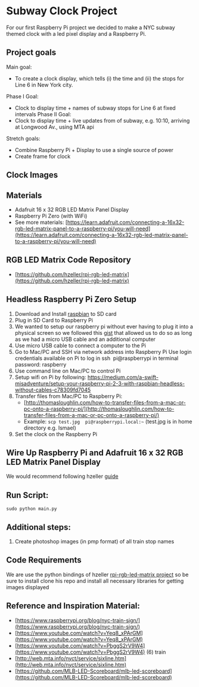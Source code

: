 # Subway Clock Project
For our first Raspberry Pi project we decided to make a NYC subway themed clock with a led pixel display and a Raspberry Pi.

## Project goals
Main goal:
- To create a clock display, which tells (i) the time and (ii) the stops for Line 6 in New York city.

Phase I Goal:
- Clock to display time + names of subway stops for Line 6 at fixed intervals
Phase II Goal:
- Clock to display time + live updates from of subway, e.g. 10:10, arriving at Longwood Av., using MTA api

Stretch goals:
- Combine Raspberry Pi + Display to use a single source of power
- Create frame for clock

## Clock Images

## Materials
- Adafruit 16 x 32 RGB LED Matrix Panel Display
- Raspberry Pi Zero (with WiFi)
- See more materials: [https://learn.adafruit.com/connecting-a-16x32-rgb-led-matrix-panel-to-a-raspberry-pi/you-will-need](https://learn.adafruit.com/connecting-a-16x32-rgb-led-matrix-panel-to-a-raspberry-pi/you-will-need)

## RGB LED Matrix Code Repository
- [https://github.com/hzeller/rpi-rgb-led-matrix](https://github.com/hzeller/rpi-rgb-led-matrix)

## Headless Raspberry Pi Zero Setup
1. Download and Install [raspbian](https://www.raspberrypi.org/downloads/raspbian/) to SD card
2. Plug in SD Card to Raspberry Pi
3. We wanted to setup our raspberry pi without ever having to plug it into a physical screen
so we followed this [gist](https://gist.github.com/gbaman/975e2db164b3ca2b51ae11e45e8fd40a) that allowed us to do so as long as we had a micro USB cable and an additional computer
4. Use micro USB cable to connect a computer to the Pi
5. Go to Mac/PC and SSH via network address into Raspberry Pi
    Use login credentials available on Pi to log in
    ssh  pi@raspberrypi in terminal password: raspberry
6. Use command line on Mac/PC to control Pi
7. Setup wifi on Pi by following: https://medium.com/a-swift-misadventure/setup-your-raspberry-pi-2-3-with-raspbian-headless-without-cables-c78309fd7045
8. Transfer files from Mac/PC to Raspberry Pi:
    - [http://thomasloughlin.com/how-to-transfer-files-from-a-mac-or-pc-onto-a-raspberry-pi/](http://thomasloughlin.com/how-to-transfer-files-from-a-mac-or-pc-onto-a-raspberry-pi/)
    - Example: `scp test.jpg  pi@raspberrypi.local:~` (test.jpg is in home directory e.g. Ismael)
9. Set the clock on the Raspberry Pi

## Wire Up Raspberry Pi and Adafruit 16 x 32 RGB LED Matrix Panel Display
We would recommend following hzeller [guide](https://github.com/hzeller/rpi-rgb-led-matrix/)

##  Run Script:
`sudo python main.py`

##  Additional steps:
1. Create photoshop images (in pmp format) of all train stop names

## Code Requirements
We are use the python bindings of hzeller [rpi-rgb-led-matrix project](https://github.com/hzeller/rpi-rgb-led-matrix/tree/master/bindings/python) so be sure to install clone his repo and install all necessary libraries for getting images displayed

## Reference and Inspiration Material:
- [https://www.raspberrypi.org/blog/nyc-train-sign/](https://www.raspberrypi.org/blog/nyc-train-sign/)
- [https://www.youtube.com/watch?v=Yeq8_xPArGM](https://www.youtube.com/watch?v=Yeq8_xPArGM)
- [https://www.youtube.com/watch?v=PbggS2rV9W4](https://www.youtube.com/watch?v=PbggS2rV9W4) (6) train
- [http://web.mta.info/nyct/service/sixline.htm](http://web.mta.info/nyct/service/sixline.htm)
- [https://github.com/MLB-LED-Scoreboard/mlb-led-scoreboard](https://github.com/MLB-LED-Scoreboard/mlb-led-scoreboard)

